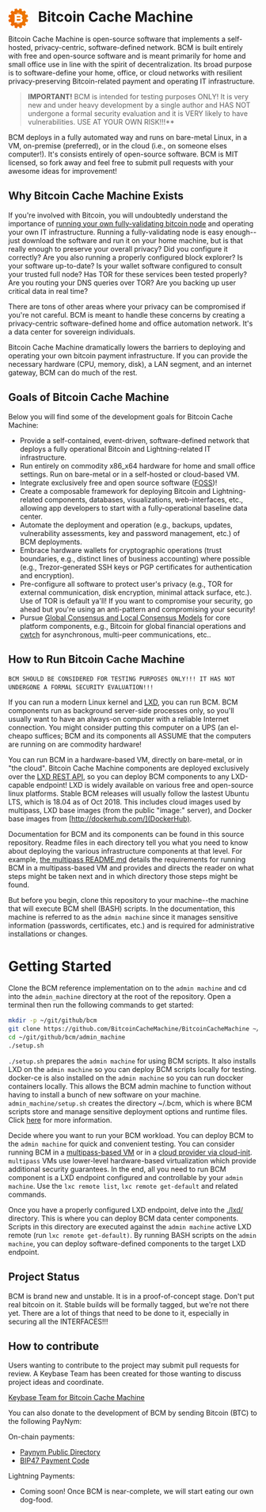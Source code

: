 
# <img src="./resources/bcmlogo_super_small.png" alt="Bitcoin Cache Machine Logo" style="float: left; margin-right: 20px;" /> Bitcoin Cache Machine

Bitcoin Cache Machine is open-source software that implements a self-hosted, privacy-centric, software-defined network. BCM is built entirely with free and open-source software and is meant primarily for home and small office use in line with the spirit of decentralization. Its broad purpose is to software-define your home, office, or cloud networks with resilient privacy-preserving Bitcoin-related payment and operating IT infrastructure.

> **IMPORTANT!**
> BCM is intended for testing purposes ONLY! It is very new and under heavy development by a single author and HAS NOT undergone a formal security evaluation and it is VERY likely to have vulnerabilities. USE AT YOUR OWN RISK!!!**

BCM deploys in a fully automated way and runs on bare-metal Linux, in a VM, on-premise (preferred), or in the cloud (i.e., on someone elses computer!). It's consists entirely of open-source software. BCM is MIT licensed, so fork away and feel free to submit pull requests with your awesome ideas for improvement!

## Why Bitcoin Cache Machine Exists

If you're involved with Bitcoin, you will undoubtedly understand the importance of [running your own fully-validating bitcoin node](https://medium.com/@lopp/securing-your-financial-sovereignty-3af6fe834603) and operating your own IT infrastructure. Running a fully-validating node is easy enough--just download the software and run it on your home machine, but is that really enough to preserve your overall privacy? Did you configure it correctly? Are you also running a properly configured block explorer? Is your software up-to-date? Is your wallet software configured to consult your trusted full node? Has TOR for these services been tested properly? Are you routing your DNS queries over TOR? Are you backing up user critical data in real time?

There are tons of other areas where your privacy can be compromised if you're not careful. BCM is meant to handle these concerns by creating a privacy-centric software-defined home and office automation network. It's a data center for sovereign individuals.

Bitcoin Cache Machine dramatically lowers the barriers to deploying and operating your own bitcoin payment infrastructure. If you can provide the necessary hardware (CPU, memory, disk), a LAN segment, and an internet gateway, BCM can do much of the rest.

## Goals of Bitcoin Cache Machine

Below you will find some of the development goals for Bitcoin Cache Machine:

* Provide a self-contained, event-driven, software-defined network that deploys a fully operational Bitcoin and Lightning-related IT infrastructure.
* Run entirely on commodity x86_x64 hardware for home and small office settings. Run on bare-metal or in a self-hosted or cloud-based VM.
* Integrate exclusively free and open source software ([FOSS](https://en.wikipedia.org/wiki/Free_and_open-source_software))!
* Create a composable framework for deploying Bitcoin and Lightning-related components, databases, visualizations, web-interfaces, etc., allowing app developers to start with a fully-operational baseline data center.
* Automate the deployment and operation (e.g., backups, updates, vulnerability assessments, key and password management, etc.) of BCM deployments.
* Embrace hardware wallets for cryptographic  operations (trust boundaries, e.g., distinct lines of business accounting) where possible (e.g., Trezor-generated SSH keys or PGP certificates for authentication and encryption).
* Pre-configure all software to protect user's privacy (e.g., TOR for external communication, disk encryption, minimal attack surface, etc.). Use of TOR is default ya'll! If you want to compromise your security, go ahead but you're using an anti-pattern and compromising your security!
* Pursue [Global Consensus and Local Consensus Models](https://twitter.com/SarahJamieLewis/status/1016832509709914112) for core platform components, e.g., Bitcoin for global financial operations and [cwtch](https://openprivacy.ca/blog/2018/06/28/announcing-cwtch/) for asynchronous, multi-peer communications, etc..

## How to Run Bitcoin Cache Machine

`BCM SHOULD BE CONSIDERED FOR TESTING PURPOSES ONLY!!! IT HAS NOT UNDERGONE A FORMAL SECURITY EVALUATION!!!`

If you can run a modern Linux kernel and [LXD](https://linuxcontainers.org/lxd/), you can run BCM. BCM components run as background server-side processes only, so you'll usually want to have an always-on computer with a reliable Internet connection. You might consider putting this computer on a UPS (an el-cheapo suffices; BCM and its components all ASSUME that the computers are running on are commodity hardware!

 You can run BCM in a hardware-based VM, directly on bare-metal, or in "the cloud". Bitcoin Cache Machine components are deployed exclusively over the [LXD REST API](https://github.com/lxc/lxd/blob/master/doc/rest-api.md), so you can deploy BCM components to any LXD-capable endpoint! LXD is widely available on various free and open-source linux platforms. Stable BCM releases will usually follow the lastest Ubuntu LTS, which is 18.04 as of Oct 2018. This includes cloud images used by multipass, LXD base images (from the public "image:" server), and Docker base images from [http://dockerhub.com/](DockerHub).

Documentation for BCM and its components can be found in this source repository. Readme files in each directory tell you what you need to know about deploying the various infrastructure components at that level. For example, [the multipass README.md](./multipass/README.md) details the requirements for running BCM in a multipass-based VM and provides and directs the reader on what steps might be taken next and in which directory those steps might be found. 

But before you begin, clone this repository to your machine--the machine that will execute BCM shell (BASH) scripts. In the documentation, this machine is referred to as the `admin machine` since it manages sensitive information (passwords, certificates, etc.) and is required for administrative installations or changes.

# Getting Started

Clone the BCM reference implementation on to the `admin machine` and cd into the `admin_machine` directory at the root of the repository. Open a terminal then run the following commands to get started:

```bash
mkdir -p ~/git/github/bcm
git clone https://github.com/BitcoinCacheMachine/BitcoinCacheMachine ~/git/github/bcm
cd ~/git/github/bcm/admin_machine
./setup.sh
```

`./setup.sh` prepares the `admin machine` for using BCM scripts. It also installs LXD on the `admin machine` so you can deploy BCM scripts locally for testing. docker-ce is also installed on the `admin machine` so you can run doccker containers locally. This allows the BCM admin machine to function without having to install a bunch of new software on your machine. `admin_machine/setup.sh` creates the directory ~/.bcm, which is where BCM scripts store and manage sensitive deployment options and runtime files. Click [here](./setup_README.md) for more information.

Decide where you want to run your BCM workload. You can deploy BCM to the `admin machine` for quick and convenient testing. You can consider running BCM in a [multipass-based VM](./multipass/) or in a [cloud provider via cloud-init](./cloud_providers/). `multipass` VMs use lower-level hardware-based virtualization which provide additional security guarantees. In the end, all you need to run BCM component is a LXD endpoint configured and controllable by your `admin machine`. Use the `lxc remote list`, `lxc remote get-default` and related commands.

Once you have a properly configured LXD endpoint, delve into the [./lxd/](./lxd/) directory. This is where you can deploy BCM data center components. Scripts in this directory are executed against the `admin machine` active LXD remote (run `lxc remote get-default)`. By running BASH scripts on the `admin machine`, you can deploy software-defined components to the target LXD endpoint.

## Project Status

BCM is brand new and unstable. It is in a proof-of-concept stage. Don't put real bitcoin on it. Stable builds will be formally tagged, but we're not there yet. There are a lot of things that need to be done to it, especially in securing all the INTERFACES!!!

## How to contribute

Users wanting to contribute to the project may submit pull requests for review. A Keybase Team has been created for those wanting to discuss project ideas and coordinate.

[Keybase Team for Bitcoin Cache Machine](https://keybase.io/team/btccachemachine)

You can also donate to the development of BCM by sending Bitcoin (BTC) to the following PayNym:

On-chain payments:

* [Paynym Public Directory](https://paynym.is/+muddywaterfall4ed)
* [BIP47 Payment Code](bitcoin:PM8TJSpgDvY9aPVCHq1rQCYzvutYxf9GeK8ixhtZzeasXox3yDCskc8qkK2kgwK8rnN4AVVbUmPsMFGBdvuFfwo8JvuxNNW9quoHJhexD7dRutEi7Eon)

Lightning Payments:

* Coming soon! Once BCM is near-complete, we will start eating our own dog-food.